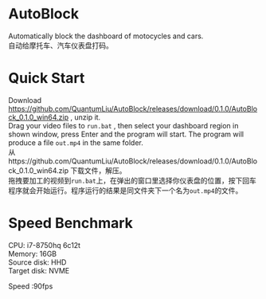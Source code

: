 # AutoBlock
Automatically block the dashboard of motocycles and cars.   
自动给摩托车、汽车仪表盘打码。  
# Quick Start  
Download https://github.com/QuantumLiu/AutoBlock/releases/download/0.1.0/AutoBlock_0.1.0_win64.zip , unzip it.  
Drag your video files to `run.bat` , then select your dashboard region in shown window, press Enter and the program will start. The program will produce a file `out.mp4` in the same folder.  
从https://github.com/QuantumLiu/AutoBlock/releases/download/0.1.0/AutoBlock_0.1.0_win64.zip 下载文件，解压。  
拖拽要加工的视频到`run.bat`上，在弹出的窗口里选择你仪表盘的位置，按下回车程序就会开始运行。程序运行的结果是同文件夹下一个名为`out.mp4`的文件。  
# Speed Benchmark  
CPU: i7-8750hq 6c12t  
Memory: 16GB  
Source disk: HHD  
Target disk: NVME  

Speed :90fps  
